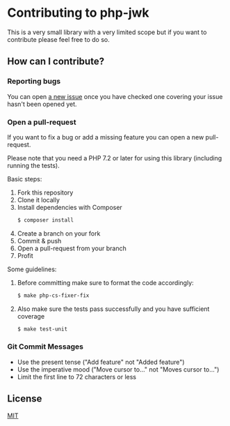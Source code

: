# Contributing to php-jwk

This is a very small library with a very limited scope but if you want to contribute please feel free to do so.

## How can I contribute?

### Reporting bugs

You can open [a new issue](https://github.com/Strobotti/php-jwk/issues) once you have checked one covering your issue hasn't been opened yet.

### Open a pull-request

If you want to fix a bug or add a missing feature you can open a new pull-request.

Please note that you need a PHP 7.2 or later for using this library (including running the tests).

Basic steps:

1. Fork this repository
1. Clone it locally
1. Install dependencies with Composer
    ```bash
    $ composer install
    ```
1. Create a branch on your fork
1. Commit & push
1. Open a pull-request from your branch
1. Profit

Some guidelines:

1. Before committing make sure to format the code accordingly:
    ```bash
    $ make php-cs-fixer-fix
    ```
1. Also make sure the tests pass successfully and you have sufficient coverage
    ```bash
    $ make test-unit
    ```

### Git Commit Messages

* Use the present tense ("Add feature" not "Added feature")
* Use the imperative mood ("Move cursor to..." not "Moves cursor to...")
* Limit the first line to 72 characters or less

## License

[MIT](https://github.com/Strobotti/php-jwk/blob/master/LICENSE)
